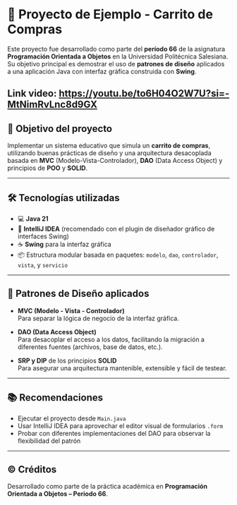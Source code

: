 # 🛒 Proyecto de Ejemplo - Carrito de Compras

Este proyecto fue desarrollado como parte del **período 66** de la asignatura **Programación Orientada a Objetos** en la Universidad Politécnica Salesiana.  
Su objetivo principal es demostrar el uso de **patrones de diseño** aplicados a una aplicación Java con interfaz gráfica construida con **Swing**.


Link video: https://youtu.be/to6H04O2W7U?si=-MtNimRvLnc8d9GX
---

## 🎯 Objetivo del proyecto

Implementar un sistema educativo que simula un **carrito de compras**, utilizando buenas prácticas de diseño y una arquitectura desacoplada basada en **MVC** (Modelo-Vista-Controlador), **DAO** (Data Access Object) y principios de **POO** y **SOLID**.

---

## 🛠️ Tecnologías utilizadas

- 💻 **Java 21**
- 🧰 **IntelliJ IDEA** (recomendado con el plugin de diseñador gráfico de interfaces Swing)
- ☕ **Swing** para la interfaz gráfica
- 📦 Estructura modular basada en paquetes: `modelo`, `dao`, `controlador`, `vista`, y `servicio`

---

## 🧱 Patrones de Diseño aplicados

- **MVC (Modelo - Vista - Controlador)**  
  Para separar la lógica de negocio de la interfaz gráfica.

- **DAO (Data Access Object)**  
  Para desacoplar el acceso a los datos, facilitando la migración a diferentes fuentes (archivos, base de datos, etc.).

- **SRP y DIP** de los principios **SOLID**  
  Para asegurar una arquitectura mantenible, extensible y fácil de testear.

---


## 📚 Recomendaciones

- Ejecutar el proyecto desde `Main.java`
- Usar IntelliJ IDEA para aprovechar el editor visual de formularios `.form`
- Probar con diferentes implementaciones del DAO para observar la flexibilidad del patrón

---

## © Créditos

Desarrollado como parte de la práctica académica en **Programación Orientada a Objetos – Periodo 66**.

